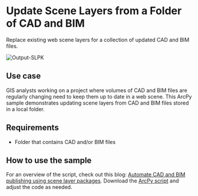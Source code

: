 # Update Scene Layers from a Folder of CAD and BIM

Replace existing web scene layers for a collection of updated CAD and BIM files.

![Output-SLPK](https://github.com/user-attachments/assets/c8a8069a-de04-46d5-80c4-09b5563b3a7f)

## Use case
GIS analysts working on a project where volumes of CAD and BIM files are regularly changing need to keep them up to date in a web scene. This ArcPy sample demonstrates updating scene layers from CAD and BIM files stored in a local folder.
 
## Requirements
- Folder that contains CAD and/or BIM files

## How to use the sample
For an overview of the script, check out this blog: [Automate CAD and BIM publishing using scene layer packages](https://www.esri.com/arcgis-blog/products/arcgis-pro/3d-gis/automate-cad-and-bim-publishing-using-scene-layer-packages). Download the [ArcPy script](Publish.py) and adjust the code as needed. 


